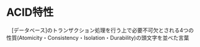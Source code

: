 # ACID特性
　[データベース]のトランザクション処理を行う上で必要不可欠とされる4つの性質(Atomicity・Consistency・Isolation・Durability)の頭文字を並べた言葉
